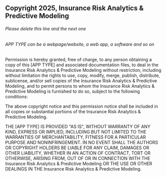 ## Copyright 2025, Insurance Risk Analytics & Predictive Modeling

###### Please delete this line and the next one
###### APP TYPE can be a webpage/website, a web app, a software and so on

Permission is hereby granted, free of charge, to any person obtaining a copy of this [APP TYPE] and associated documentation files, to deal in the Insurance Risk Analytics & Predictive Modeling without restriction, including without limitation the rights to use, copy, modify, merge, publish, distribute, sublicense, and/or sell copies of the Insurance Risk Analytics & Predictive Modeling, and to permit persons to whom the Insurance Risk Analytics & Predictive Modeling is furnished to do so, subject to the following conditions:

The above copyright notice and this permission notice shall be included in all copies or substantial portions of the Insurance Risk Analytics & Predictive Modeling.

THE [APP TYPE] IS PROVIDED "AS IS", WITHOUT WARRANTY OF ANY KIND, EXPRESS OR IMPLIED, INCLUDING BUT NOT LIMITED TO THE WARRANTIES OF MERCHANTABILITY, FITNESS FOR A PARTICULAR PURPOSE AND NONINFRINGEMENT. IN NO EVENT SHALL THE AUTHORS OR COPYRIGHT HOLDERS BE LIABLE FOR ANY CLAIM, DAMAGES OR OTHER LIABILITY, WHETHER IN AN ACTION OF CONTRACT, TORT OR OTHERWISE, ARISING FROM, OUT OF OR IN CONNECTION WITH THE Insurance Risk Analytics & Predictive Modeling OR THE USE OR OTHER DEALINGS IN THE Insurance Risk Analytics & Predictive Modeling.

